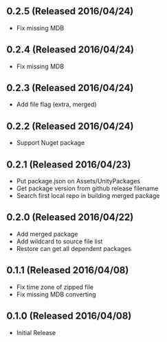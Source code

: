 ## 0.2.5 (Released 2016/04/24)

* Fix missing MDB

## 0.2.4 (Released 2016/04/24)

* Fix missing MDB

## 0.2.3 (Released 2016/04/24)

* Add file flag (extra, merged)

## 0.2.2 (Released 2016/04/24)

* Support Nuget package

## 0.2.1 (Released 2016/04/23)

* Put package.json on Assets/UnityPackages
* Get package version from github release filename
* Search first local repo in building merged package

## 0.2.0 (Released 2016/04/22)

* Add merged package
* Add wildcard to source file list
* Restore can get all dependent packages

## 0.1.1 (Released 2016/04/08)

* Fix time zone of zipped file
* Fix missing MDB converting

## 0.1.0 (Released 2016/04/08)

* Initial Release
